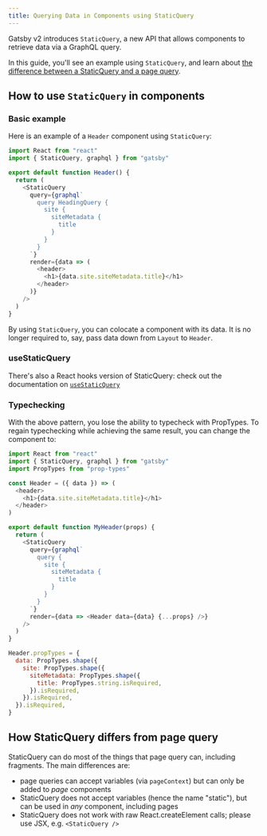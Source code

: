 ```yaml
---
title: Querying Data in Components using StaticQuery
---
```


Gatsby v2 introduces `StaticQuery`, a new API that allows components to retrieve data via a GraphQL query.

In this guide, you'll see an example using `StaticQuery`, and learn about [the difference between a StaticQuery and a page query](#how-staticquery-differs-from-page-query).

## How to use `StaticQuery` in components

<EggheadEmbed
  lessonLink="https://egghead.io/lessons/gatsby-load-data-using-graphql-queries-directly-in-a-gatsby-v2-component-with-staticquery"
  lessonTitle="Load Data using GraphQL Queries Directly in a Gatsby v2 Component with StaticQuery"
/>

### Basic example

Here is an example of a `Header` component using `StaticQuery`:

```jsx:title=src/components/header.js
import React from "react"
import { StaticQuery, graphql } from "gatsby"

export default function Header() {
  return (
    <StaticQuery
      query={graphql`
        query HeadingQuery {
          site {
            siteMetadata {
              title
            }
          }
        }
      `}
      render={data => (
        <header>
          <h1>{data.site.siteMetadata.title}</h1>
        </header>
      )}
    />
  )
}
```

By using `StaticQuery`, you can colocate a component with its data. It is no longer required to, say, pass data down from `Layout` to `Header`.

### useStaticQuery

There's also a React hooks version of StaticQuery: check out the documentation on [`useStaticQuery`](/docs/how-to/querying-data/use-static-query/)

### Typechecking

With the above pattern, you lose the ability to typecheck with PropTypes. To regain typechecking while achieving the same result, you can change the component to:

```jsx:title=src/components/header.js
import React from "react"
import { StaticQuery, graphql } from "gatsby"
import PropTypes from "prop-types"

const Header = ({ data }) => (
  <header>
    <h1>{data.site.siteMetadata.title}</h1>
  </header>
)

export default function MyHeader(props) {
  return (
    <StaticQuery
      query={graphql`
        query {
          site {
            siteMetadata {
              title
            }
          }
        }
      `}
      render={data => <Header data={data} {...props} />}
    />
  )
}

Header.propTypes = {
  data: PropTypes.shape({
    site: PropTypes.shape({
      siteMetadata: PropTypes.shape({
        title: PropTypes.string.isRequired,
      }).isRequired,
    }).isRequired,
  }).isRequired,
}
```

## How StaticQuery differs from page query

StaticQuery can do most of the things that page query can, including fragments. The main differences are:

- page queries can accept variables (via `pageContext`) but can only be added to _page_ components
- StaticQuery does not accept variables (hence the name "static"), but can be used in _any_ component, including pages
- StaticQuery does not work with raw React.createElement calls; please use JSX, e.g. `<StaticQuery />`
